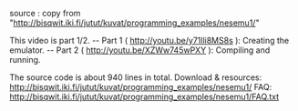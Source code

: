source :
copy from "http://bisqwit.iki.fi/jutut/kuvat/programming_examples/nesemu1/"

This video is part 1/2.
-- Part 1 ( http://youtu.be/y71lli8MS8s ): Creating the emulator.
-- Part 2 ( http://youtu.be/XZWw745wPXY ): Compiling and running.

The source code is about 940 lines in total.
Download & resources: http://bisqwit.iki.fi/jutut/kuvat/programming_examples/nesemu1/
FAQ: http://bisqwit.iki.fi/jutut/kuvat/programming_examples/nesemu1/FAQ.txt
